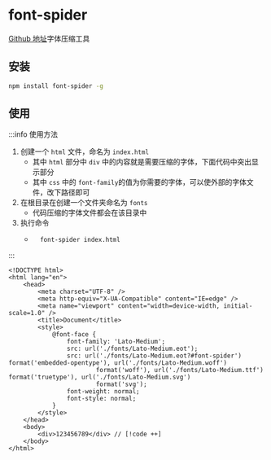 # font-spider

[Github 地址](https://github.com/aui/font-spider)字体压缩工具

## 安装

```bash
npm install font-spider -g
```

## 使用

:::info 使用方法

1. 创建一个 `html` 文件，命名为 `index.html`
    - 其中 `html` 部分中 `div` 中的内容就是需要压缩的字体，下面代码中突出显示部分
    - 其中 `css` 中的 `font-family`的值为你需要的字体，可以使外部的字体文件，改下路径即可
2. 在根目录在创建一个文件夹命名为 `fonts`
    - 代码压缩的字体文件都会在该目录中
3. 执行命令
    - ```bash
        font-spider index.html
      ```

:::

```html{21}
<!DOCTYPE html>
<html lang="en">
	<head>
		<meta charset="UTF-8" />
		<meta http-equiv="X-UA-Compatible" content="IE=edge" />
		<meta name="viewport" content="width=device-width, initial-scale=1.0" />
		<title>Document</title>
		<style>
			@font-face {
				font-family: 'Lato-Medium';
				src: url('./fonts/Lato-Medium.eot');
				src: url('./fonts/Lato-Medium.eot?#font-spider') format('embedded-opentype'), url('./fonts/Lato-Medium.woff')
						format('woff'), url('./fonts/Lato-Medium.ttf') format('truetype'), url('./fonts/Lato-Medium.svg')
						format('svg');
				font-weight: normal;
				font-style: normal;
			}
		</style>
	</head>
	<body>
		<div>123456789</div> // [!code ++]
	</body>
</html>
```

